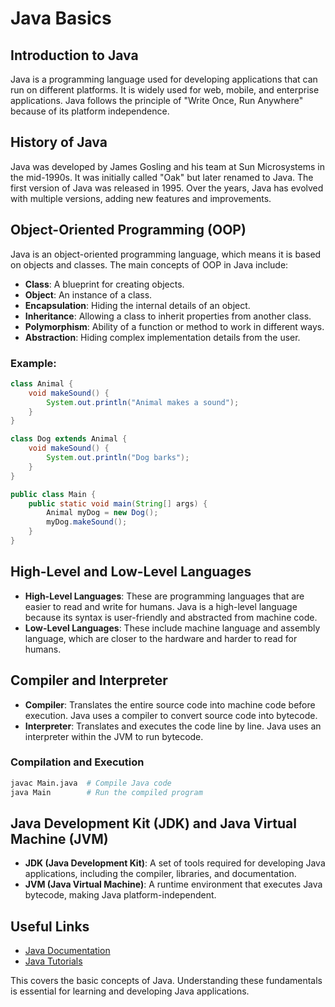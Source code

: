 # Java Basics

## Introduction to Java

Java is a programming language used for developing applications that can run on different platforms. It is widely used for web, mobile, and enterprise applications. Java follows the principle of "Write Once, Run Anywhere" because of its platform independence.

## History of Java

Java was developed by James Gosling and his team at Sun Microsystems in the mid-1990s. It was initially called "Oak" but later renamed to Java. The first version of Java was released in 1995. Over the years, Java has evolved with multiple versions, adding new features and improvements.

## Object-Oriented Programming (OOP)

Java is an object-oriented programming language, which means it is based on objects and classes. The main concepts of OOP in Java include:

- **Class**: A blueprint for creating objects.
- **Object**: An instance of a class.
- **Encapsulation**: Hiding the internal details of an object.
- **Inheritance**: Allowing a class to inherit properties from another class.
- **Polymorphism**: Ability of a function or method to work in different ways.
- **Abstraction**: Hiding complex implementation details from the user.

### Example:

```java
class Animal {
    void makeSound() {
        System.out.println("Animal makes a sound");
    }
}

class Dog extends Animal {
    void makeSound() {
        System.out.println("Dog barks");
    }
}

public class Main {
    public static void main(String[] args) {
        Animal myDog = new Dog();
        myDog.makeSound();
    }
}
```

## High-Level and Low-Level Languages

- **High-Level Languages**: These are programming languages that are easier to read and write for humans. Java is a high-level language because its syntax is user-friendly and abstracted from machine code.
- **Low-Level Languages**: These include machine language and assembly language, which are closer to the hardware and harder to read for humans.

## Compiler and Interpreter

- **Compiler**: Translates the entire source code into machine code before execution. Java uses a compiler to convert source code into bytecode.
- **Interpreter**: Translates and executes the code line by line. Java uses an interpreter within the JVM to run bytecode.

### Compilation and Execution

```sh
javac Main.java  # Compile Java code
java Main        # Run the compiled program
```

## Java Development Kit (JDK) and Java Virtual Machine (JVM)

- **JDK (Java Development Kit)**: A set of tools required for developing Java applications, including the compiler, libraries, and documentation.
- **JVM (Java Virtual Machine)**: A runtime environment that executes Java bytecode, making Java platform-independent.

## Useful Links

- [Java Documentation](https://docs.oracle.com/en/java/)
- [Java Tutorials](https://www.javatpoint.com/java-tutorial)

This covers the basic concepts of Java. Understanding these fundamentals is essential for learning and developing Java applications.